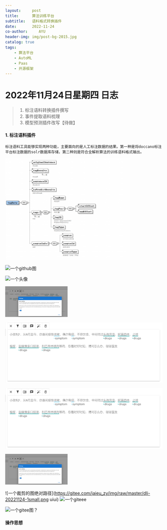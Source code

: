 ```yaml
---
layout:     post
title:      算法训练平台
subtitle:   语料格式转换插件
date:       2022-11-24
co-author:     AYU
header-img: img/post-bg-2015.jpg
catalog: true
tags:
    - 算法平台
    - AutoML
    - Paas
    - 开源框架
--- 
```


# 2022年11月24日星期四 日志

>1. 标注语料转换插件撰写
>2. 事件提取语料梳理
>3. 模型预测插件改写【待做】

#### 1. 标注语料插件

    标注语料工具能够实现两种功能，主要面向的是人工标注数据的结果。第一种是将doccano标注平台标注数据的solr数据库存储，第二种则是符合全解析算法的训练语料格式输出。

![另一个gihub](https://github.com/Sylviara/sylviara.github.io/blob/master/_posts/DailyLogISTIC/dli-20221124-1.png)

![一个github图](https://github.com/Sylviara/sylviara.github.io/blob/master/img/404-bg.jpg)

![一个头像](https://koudashijie.com/file/db/thang.type/52e9adf7427172ae56002172/portrait.png)

![一个特别小的图](https://github.com/Sylviara/sylviara.github.io/blob/master/_posts/DailyLogISTIC/dli-20221128-7.png)

![一个裁剪的图](https://github.com/Sylviara/sylviara.github.io/blob/master/_posts/DailyLogISTIC/dli-20221128-8.png)

![一个裁剪的图相对路径](DailyLogISTIC/dli-20221128-8.png)

![一个裁剪的图相对路径](dli-20221128-7.PNG)

![一个裁剪的图绝对路径](https://gitee.com/jaieu_zy/img/raw/master/dli-20221124-1small.png uiui)
![一个giteee](https://gitee.com/jaieu_zy/img/raw/master/dli-20221124-1small.png)

![一个gitee图？](https://gitee.com/jaieu_zy/img/raw/master/dli-20221124-1.png)

#### 操作思想
